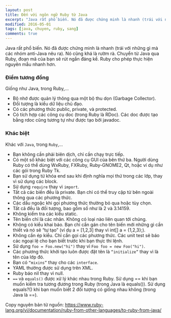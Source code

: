 ```yaml
---
layout: post
title: Đến với ngôn ngữ Ruby từ Java
excerpt: "Java rất phổ biến. Nó đã được chứng minh là nhanh (trái với những gì mà các nhóm anti-Java nêu ra). Nó cũng khá là rườm rà. Chuyển từ Java qua Ruby, đoạn mã của bạn sẽ rút ngắn đáng kề. Ruby cho phép thực hiện nguyên mẫu nhanh hơn."
modified: 2016-05-01
tags: [java, chuyen, ruby, sang]
comments: true
---
```


Java rất phổ biến. Nó đã được chứng minh là nhanh (trái với những gì mà các nhóm anti-Java nêu ra). Nó cũng khá là rườm rà. Chuyển từ Java qua Ruby, đoạn mã của bạn sẽ rút ngắn đáng kề. Ruby cho phép thực hiện nguyên mẫu nhanh hơn.

### Điểm tương đồng

Giống như Java, trong Ruby,…

* Bộ nhớ được quản lý thông qua một bộ thu dọn (Garbage Collector).
* Đối tượng là kiểu dữ liệu chủ đạo.
* Có các phương thức public, private, và protected.
* Có tích hợp các công cụ doc (trong Ruby là RDoc). Các doc được tạo bằng rdoc cũng tương tự như được tạo bởi javadoc.


### Khác biệt

Khác với `Java`, trong `Ruby`,…

* Bạn không cần phải biên dịch, chỉ cần chạy trực tiếp.
* Có một số khác biệt với các công cụ GUI của bên thứ ba. Người dùng Ruby có thể dùng WxRuby, FXRuby, Ruby-GNOME2, Qt, hoặc ví dụ như các gói trong Ruby Tk.
* Bạn sử dụng từ khóa end sau khi định nghĩa mọi thứ trong các lớp, thay vì sử dụng các block.
* Sử dụng `require` thay vì `import`.
* Tất cả các biến đều là private. Bạn chỉ có thể truy cập từ bên ngoài thông qua các phương thức.
* Các dấu ngoặc khi gọi phương thức thường bỏ qua hoặc tùy chọn.
* Tất cả đều là đối tượng, bao gồm số như là 2 và 3.14159.
* Không kiểm tra các kiểu static.
* Tên biến chỉ là các nhãn. Không có loại nào liên quan tới chúng.
* Không có kiểu khai báo. Bạn chỉ cần gán cho tên biến mới những gì cần thiết và nó sẽ “tự tạo” (ví dụ a = [1,2,3] thay vì int[] a = {1,2,3};).
* Không cần ép kiểu. Chỉ cần gọi các phương thức. Các unit test sẽ báo các ngoại lệ cho bạn biết trước khi bạn thực thi lệnh.
* Sử dụng `foo = Foo.new("hi")` thay vì `Foo foo = new Foo("hi")`.
* Các phương thức khởi tạo luôn được đặt tên là `“initialize”` thay vì là tên của lớp đó.
* Bạn có `“mixins”` thay cho các `interface`.
* YAML thường được sử dụng trên XML.
* Ruby báo nil thay vì null.
* `==` và `equals()` được xử lý khác nhau trong Ruby. Sử dụng == khi bạn muốn kiểm tra tương đương trong Ruby (trong Java là equals()). Sử dụng equals?() khi bạn muốn biết 2 đối tượng có giống nhau không (trong Java là ==).

Copy nguyên bản từ nguồn: https://www.ruby-lang.org/vi/documentation/ruby-from-other-languages/to-ruby-from-java/ 
